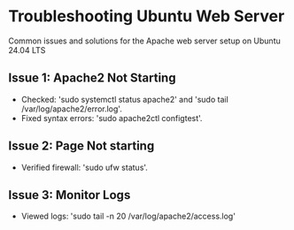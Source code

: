 # Troubleshooting Ubuntu Web Server

Common issues and solutions for the Apache web server setup on Ubuntu 24.04 LTS

## Issue 1: Apache2 Not Starting
- Checked: 'sudo systemctl status apache2' and 'sudo tail /var/log/apache2/error.log'.
- Fixed syntax errors: 'sudo apache2ctl configtest'.

## Issue 2: Page Not starting
- Verified firewall: 'sudo ufw status'.

## Issue 3: Monitor Logs
- Viewed logs: 'sudo tail -n 20 /var/log/apache2/access.log'


